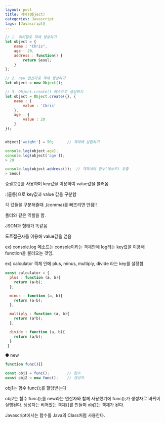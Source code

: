 ```yaml
---
layout: post
title: 객체(Object)
categories: Javascript
tags: [Javascript]
---
```


```javascript
// 1. 리터럴로 객체 생성하기
let object = {
    name : "Chris",
    age : 20,
    address : function() {
    	return Seoul;
    }
};

// 2. new 연산자로 객체 생성하기
let object = new Object();

// 3. Object.create() 메소드로 생성하기
let object = Object.create({}, {
    name : {
        value : 'Chris'
    },
    age : {
        value : 20
    }
});


object['weight'] = 50;		// 객체에 삽입하기

console.log(object.age);
console.log(object['age']);
> 20

console.log(object.address());	// 객체내의 함수(메소드) 호출
> Seoul
```

중괄호{}를 사용하며 key값을 이용하여 value값을 불러옴.

:(클롱)으로 key값과 value 값을 구분함

각 값들을 구분해줄때 ,(comma)를 빠뜨리면 안됨!!

폴더와 같은 역할을 함.

JSON과 형태가 똑같음

도트접근자를 이용해 value값을 얻음

ex) console.log 메소드는 console이라는 객체안에 log라는 key값을 이용해 function을 불러오는 것임.

ex) calculator 객체 안에 plus, minus, multiply, divide 라는 key를 설정함.

```javascript
const calculator = {
  plus : function (a, b){
    return (a+b);
  },

  minus : function (a, b){
    return (a-b);
  },

  multiply : function (a, b){
    return (a*b);
  },

  divide : function (a, b){
    return (a/b);
  }
 }
```

● new

```javascript
function func(){}

const obj1 = func();		// 함수
const obj2 = new func();	// 생성자
```

obj1는 함수 func();를 할당받는다

obj2는 함수 func();를 new라는 연산자와 함께 사용했기에 func();가 생성자로 바뀌어 실행된다. 생성자는 비어있는 객체{}를 만들며 obj2는 객체가 된다.

Javascript에서는 함수를 Java의 Class처럼 사용한다.